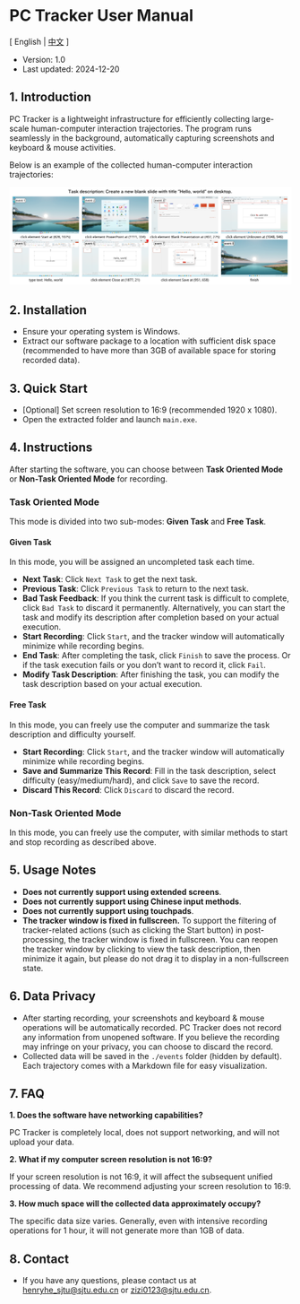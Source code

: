 # PC Tracker User Manual

\[ English | [中文](README_zh.md) \]

- Version: 1.0
- Last updated: 2024-12-20

## 1. Introduction

PC Tracker is a lightweight infrastructure for efficiently collecting large-scale human-computer interaction trajectories. The program runs seamlessly in the background, automatically capturing screenshots and keyboard & mouse activities. 

Below is an example of the collected human-computer interaction trajectories:

![raw_trajectory_example](../assets/raw_trajectory_example.png)

## 2. Installation

- Ensure your operating system is Windows.
- Extract our software package to a location with sufficient disk space (recommended to have more than 3GB of available space for storing recorded data).

## 3. Quick Start

- [Optional] Set screen resolution to 16:9 (recommended 1920 x 1080).
- Open the extracted folder and launch `main.exe`.

## 4. Instructions

After starting the software, you can choose between **Task Oriented Mode** or **Non-Task Oriented Mode** for recording.

### Task Oriented Mode

This mode is divided into two sub-modes: **Given Task** and **Free Task**.

#### Given Task

In this mode, you will be assigned an uncompleted task each time.

- **Next Task**: Click `Next Task` to get the next task.
- **Previous Task**: Click `Previous Task` to return to the next task.
- **Bad Task Feedback**: If you think the current task is difficult to complete, click `Bad Task` to discard it permanently. Alternatively, you can start the task and modify its description after completion based on your actual execution.
- **Start Recording**: Click `Start`, and the tracker window will automatically minimize while recording begins.
- **End Task**: After completing the task, click `Finish` to save the process. Or if the task execution fails or you don’t want to record it, click `Fail`.
- **Modify Task Description**: After finishing the task, you can modify the task description based on your actual execution.

#### Free Task

In this mode, you can freely use the computer and summarize the task description and difficulty yourself.

- **Start Recording**: Click `Start`, and the tracker window will automatically minimize while recording begins.
- **Save and Summarize This Record**: Fill in the task description, select difficulty (easy/medium/hard), and click `Save` to save the record.
- **Discard This Record**: Click `Discard` to discard the record.

### Non-Task Oriented Mode

In this mode, you can freely use the computer, with similar methods to start and stop recording as described above.

## 5. Usage Notes

- **Does not currently support using extended screens**.
- **Does not currently support using Chinese input methods**.
- **Does not currently support using touchpads**.
- **The tracker window is fixed in fullscreen.** To support the filtering of tracker-related actions (such as clicking the Start button) in post-processing, the tracker window is fixed in fullscreen. You can reopen the tracker window by clicking to view the task description, then minimize it again, but please do not drag it to display in a non-fullscreen state.

## 6. Data Privacy

- After starting recording, your screenshots and keyboard & mouse operations will be automatically recorded. PC Tracker does not record any information from unopened software. If you believe the recording may infringe on your privacy, you can choose to discard the record.
- Collected data will be saved in the `./events` folder (hidden by default). Each trajectory comes with a Markdown file for easy visualization.

## 7. FAQ

**1. Does the software have networking capabilities?**

PC Tracker is completely local, does not support networking, and will not upload your data.

**2. What if my computer screen resolution is not 16:9?**

If your screen resolution is not 16:9, it will affect the subsequent unified processing of data. We recommend adjusting your screen resolution to 16:9.

**3. How much space will the collected data approximately occupy?**

The specific data size varies. Generally, even with intensive recording operations for 1 hour, it will not generate more than 1GB of data.

## 8. Contact

- If you have any questions, please contact us at henryhe_sjtu@sjtu.edu.cn or zizi0123@sjtu.edu.cn.
